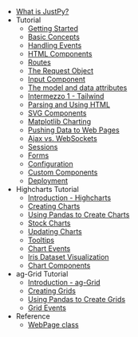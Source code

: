 - [<span class="section-header">What is JustPy?</span>](/)
- <span class="section-header">Tutorial</span>
    - [Getting Started](tutorial/getting_started.md "Getting Started")
    - [Basic Concepts](tutorial/basic_concepts.md "Basic Concepts")
    - [Handling Events](tutorial/handling_events.md "Handling Events")
    - [HTML Components](tutorial/html_components.md "HTML Components")
    - [Routes](tutorial/routes.md "Routes")
    - [The Request Object](tutorial/request_object.md "The Request Object")
    - [Input Component](tutorial/input.md "Input Component")
    - [The model and data attributes](tutorial/model_and_data.md "The model and data attributes")
    - [Intermezzo 1 - Tailwind](tutorial/intermezzo_1.md "Tailwind")
    - [Parsing and Using HTML](tutorial/working_with_html.md "Parsing and Using HTML")
    - [SVG Components](tutorial/svg_components.md "SVG Components")
    - [Matplotlib Charting](tutorial/matplotlib.md "Matplotlib Charting")
    - [Pushing Data to Web Pages](tutorial/pushing_data.md "Pushing Data to Web Pages")
    - [Ajax vs. WebSockets](tutorial/ajax.md "Ajax vs. WebSockets")
    - [Sessions](tutorial/sessions.md "Sessions")
    - [Forms](tutorial/forms.md "Forms")
    - [Configuration](tutorial/configuration.md "Configuration")
    - [Custom Components](tutorial/custom_components.md "Custom Components")
    - [Deployment](tutorial/deployment.md "Deployment")
- <span class="section-header" >Highcharts Tutorial</span>
    - [Introduction - Highcharts](charts_tutorial/introduction.md "Introduction")
    - [Creating Charts](charts_tutorial/creating_charts.md "Creating Charts")
    - [Using Pandas to Create Charts](charts_tutorial/pandas.md "Pandas and Charts")
    - [Stock Charts](charts_tutorial/stock_charts.md "Stock Charts")
    - [Updating Charts](charts_tutorial/updating_charts.md "Updating Charts")
    - [Tooltips](charts_tutorial/tooltips.md "Tooltips")
    - [Chart Events](charts_tutorial/chart_events.md "Chart Events")
    - [Iris Dataset Visualization](charts_tutorial/iris.md "Iris Dataset")
    - [Chart Components](charts_tutorial/chart_components.md "Chart Components")
- <span class="section-header">ag-Grid Tutorial</span>
    - [Introduction - ag-Grid](grids_tutorial/introduction.md "Introduction")
    - [Creating Grids](grids_tutorial/creating_grids.md "Creating Grids")
    - [Using Pandas to Create Grids](grids_tutorial/pandas.md "Pandas and Grids")
    - [Grid Events](grids_tutorial/grid_events.md "Grid Events")
- <span class="section-header">Reference</span>
    - [WebPage class](reference/webpage.md "WebPage Class")



